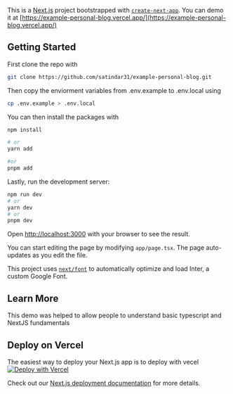 This is a [Next.js](https://nextjs.org/) project bootstrapped with [`create-next-app`](https://github.com/vercel/next.js/tree/canary/packages/create-next-app).
You can demo it at [https://example-personal-blog.vercel.app/](https://example-personal-blog.vercel.app/)


## Getting Started
First clone the repo with
```bash
git clone https://github.com/satindar31/example-personal-blog.git
```
Then copy the enviorment variables from .env.example to .env.local using 
```bash
cp .env.example > .env.local
```
You can then install the packages with
```bash
npm install

# or
yarn add

#or
pnpm add
```

Lastly, run the development server:

```bash
npm run dev
# or
yarn dev
# or
pnpm dev
```


Open [http://localhost:3000](http://localhost:3000) with your browser to see the result.

You can start editing the page by modifying `app/page.tsx`. The page auto-updates as you edit the file.

This project uses [`next/font`](https://nextjs.org/docs/basic-features/font-optimization) to automatically optimize and load Inter, a custom Google Font.

## Learn More

This demo was helped to allow people to understand basic typescript and NextJS fundamentals

## Deploy on Vercel

The easiest way to deploy your Next.js app is to deploy with vecel  
[![Deploy with Vercel](https://vercel.com/button)](https://vercel.com/new/clone?repository-url=https%3A%2F%2Fgithub.com%2FSatindar31%2Fexample-personal-blog&env=PASSCODE,CLARITY_TAG,GTM&envDescription=CLARITY_TAG%20is%20the%20tag%20for%20microsoft%20clarity%20and%20GTM%20is%20for%20google%20tag%20manager&redirect-url=https%3A%2F%2Fgithub.com%2FSatindar31%2Fexample-personal-blog)

Check out our [Next.js deployment documentation](https://nextjs.org/docs/deployment) for more details.

